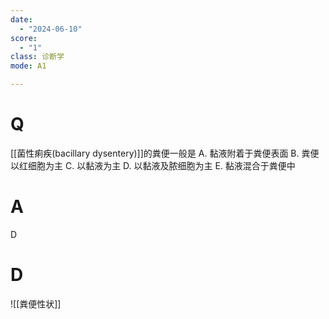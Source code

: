 ```yaml
---
date:
  - "2024-06-10"
score:
  - "1"
class: 诊断学
mode: A1

---
```



# Q
[[菌性痢疾(bacillary dysentery)]]的粪便一般是
A. 黏液附着于粪便表面 
B. 粪便以红细胞为主
C. 以黏液为主 
D. 以黏液及脓细胞为主
E. 黏液混合于粪便中

# A

D


# D
![[粪便性状]]
